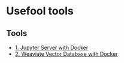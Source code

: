 # Usefool tools

## Tools

- [1. Jupyter Server with Docker](jupyter-docker/README.md)
- [2. Weaviate Vector Database with Docker](vectordb-weaviate/README.md)
